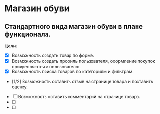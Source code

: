 # Магазин обуви

## Стандартного вида магазин обуви в плане функционала.

**Цели:**
- [x] Возможность создать товар по форме.
- [x] Возможность создать профиль пользователя, оформление покупок прикрепляются к пользователю.
- [x] Возможность поиска товаров по категориям и фильтрам.
- [1/2] Возможность оставить отзыв на странице товара и поставить оценку.
- [ ] Возможность оставить комментарий на странице товара.
- [ ] 
- [ ] 